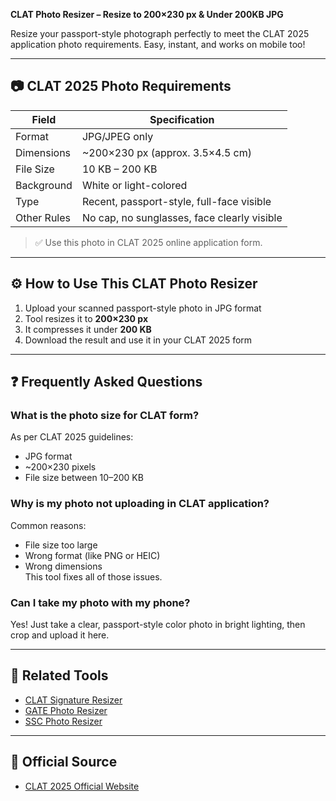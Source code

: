 **CLAT Photo Resizer – Resize to 200×230 px & Under 200KB JPG**

Resize your passport-style photograph perfectly to meet the CLAT 2025 application photo requirements. Easy, instant, and works on mobile too!

---

## 📷 CLAT 2025 Photo Requirements

| Field       | Specification                               |
| ----------- | ------------------------------------------- |
| Format      | JPG/JPEG only                               |
| Dimensions  | ~200×230 px (approx. 3.5×4.5 cm)            |
| File Size   | 10 KB – 200 KB                              |
| Background  | White or light-colored                      |
| Type        | Recent, passport-style, full-face visible   |
| Other Rules | No cap, no sunglasses, face clearly visible |

> ✅ Use this photo in CLAT 2025 online application form.

---

## ⚙️ How to Use This CLAT Photo Resizer

1. Upload your scanned passport-style photo in JPG format
2. Tool resizes it to **200×230 px**
3. It compresses it under **200 KB**
4. Download the result and use it in your CLAT 2025 form

---

## ❓ Frequently Asked Questions

### What is the photo size for CLAT form?

As per CLAT 2025 guidelines:

- JPG format
- ~200×230 pixels
- File size between 10–200 KB

### Why is my photo not uploading in CLAT application?

Common reasons:

- File size too large
- Wrong format (like PNG or HEIC)
- Wrong dimensions  
  This tool fixes all of those issues.

### Can I take my photo with my phone?

Yes! Just take a clear, passport-style color photo in bright lighting, then crop and upload it here.

---

## 🔗 Related Tools

- [CLAT Signature Resizer](/tools/image/clat-signature-resizer)
- [GATE Photo Resizer](/tools/image/gate-photo-resizer)
- [SSC Photo Resizer](/tools/image/ssc-photo-resizer)

---

## 🔗 Official Source

- [CLAT 2025 Official Website](https://consortiumofnlus.ac.in/clat-2025/)
